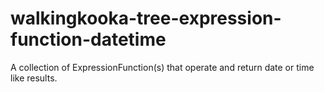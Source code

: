 # walkingkooka-tree-expression-function-datetime
A collection of ExpressionFunction(s) that operate and return date or time like results.
